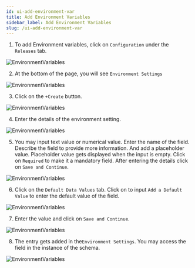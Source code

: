 ```yaml
---
id: ui-add-environment-var
title: Add Environment Variables
sidebar_label: Add Environment Variables
slug: /ui-add-environment-var
---
```


1. To add Environment variables, click on `Configuration` under the `Releases` tab.

![EnvironmentVariables](/img/UI-EnvironmentVar-1.PNG)

2. At the bottom of the page, you will see `Environment Settings`

![EnvironmentVariables](/img/UI-EnvironmentVar-2.PNG)

3. Click on the `+Create` button.

![EnvironmentVariables](/img/UI-EnvironmentVar-3.PNG)

4. Enter the details of the environment setting.

![EnvironmentVariables](/img/UI-EnvironmentVar-4.PNG)

5. You may input text value or numerical value. Enter the name of the field. Describe the field to provide more information. And add a placeholder value. Placeholder value gets displayed when the input is empty. Click on `Required` to make it a mandatory field. After entering the details click on `Save and Continue`.

![EnvironmentVariables](/img/UI-EnvironmentVar-5.PNG)

6. Click on the `Default Data Values` tab. Click on to input `Add a Default Value` to enter the default value of the field.

![EnvironmentVariables](/img/UI-EnvironmentVar-6.PNG)

7. Enter the value and click on `Save and Continue`.

![EnvironmentVariables](/img/UI-EnvironmentVar-7.PNG)

8. The entry gets added in the`Environment Settings`. You may access the field in the instance of the schema.

![EnvironmentVariables](/img/UI-EnvironmentVar-8.PNG)
